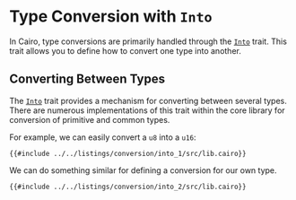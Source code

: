 # Type Conversion with `Into`

In Cairo, type conversions are primarily handled through the [`Into`] trait. This trait allows you to define how to convert one type into another.

## Converting Between Types

The [`Into`] trait provides a mechanism for converting between several types. There are numerous implementations of this trait within the core library for conversion of primitive and common types.

For example, we can easily convert a `u8` into a `u16`:

```cairo
{{#include ../../listings/conversion/into_1/src/lib.cairo}}
```

We can do something similar for defining a conversion for our own type.

```cairo
{{#include ../../listings/conversion/into_2/src/lib.cairo}}
```

[`Into`]: https://docs.swmansion.com/scarb/corelib/core-traits-Into.html
